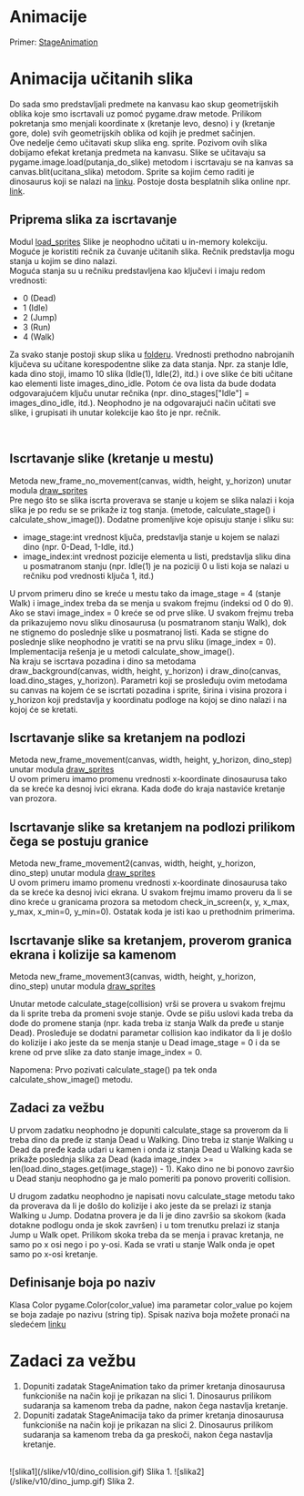# Animacije 

Primer: [StageAnimation](/v10/StageAnimation)

# Animacija učitanih slika 

Do sada smo predstavljali predmete na kanvasu kao skup geometrijskih oblika koje smo iscrtavali uz pomoć pygame.draw metode. Prilikom pokretanja smo menjali koordinate x (kretanje levo, desno) i y (kretanje gore, dole) svih geometrijskih oblika od kojih je predmet sačinjen. <br />
Ove nedelje ćemo učitavati skup slika eng. sprite. Pozivom ovih slika dobijamo efekat kretanja predmeta na kanvasu. Slike se učitavaju sa pygame.image.load(putanja_do_slike) metodom i iscrtavaju se na kanvas sa canvas.blit(ucitana_slika) metodom. Sprite sa kojim ćemo raditi je dinosaurus koji se nalazi na [linku](/sprites/png/dino). Postoje dosta besplatnih slika online npr. [link](https://www.gameart2d.com/freebies.html).
<br />

## Priprema slika za iscrtavanje 
Modul [load_sprites](/v10/StageAnimation/load_sprites.py)
Slike je neophodno učitati u in-memory kolekciju. Moguće je koristiti rečnik za čuvanje učitanih slika. Rečnik predstavlja mogu stanja u kojim se dino nalazi. 
<br />
Moguća stanja su u rečniku predstavljena kao ključevi i imaju redom vrednosti:

- 0 (Dead)
- 1 (Idle)
- 2 (Jump)
- 3 (Run)
- 4 (Walk)

Za svako stanje postoji skup slika u [folderu](/sprites/png/dino). Vrednosti prethodno nabrojanih ključeva su učitane korespodentne slike za data stanja. Npr. za stanje Idle, kada dino stoji, imamo 10 slika (Idle(1), Idle(2), itd.) i ove slike će biti učitane kao elementi liste images_dino_idle. Potom će ova lista da bude dodata odgovarajućem ključu unutar rečnika (npr. dino_stages["Idle"] = images_dino_idle, itd.). Neophodno je na odgovarajući način učitati sve slike, i grupisati ih unutar kolekcije kao što je npr. rečnik.

<br />

## Iscrtavanje slike (kretanje u mestu)
Metoda new_frame_no_movement(canvas, width, height, y_horizon) unutar modula [draw_sprites](/v10/StageAnimation/draw_sprites.py)
<br />
Pre nego što se slika iscrta proverava se stanje u kojem se slika nalazi i koja slika je po redu se se prikaže iz tog stanja. (metode, calculate_stage() i calculate_show_image()). Dodatne promenljive koje opisuju stanje i sliku su: 

- image_stage:int vrednost ključa, predstavlja stanje u kojem se nalazi dino (npr. 0-Dead, 1-Idle, itd.)
- image_index:int vrednost pozicije elementa u listi, predstavlja sliku dina u posmatranom stanju (npr. Idle(1) je na poziciji 0 u listi koja se nalazi u rečniku pod vrednosti ključa 1, itd.)

U prvom primeru dino se kreće u mestu tako da image_stage = 4 (stanje Walk) i image_index treba da se menja u svakom frejmu (indeksi od 0 do 9). Ako se stavi image_index = 0 kreće se od prve slike.
U svakom frejmu treba da prikazujemo novu sliku dinosaurusa (u posmatranom stanju Walk), dok ne stignemo do poslednje slike u posmatranoj listi. Kada se stigne do poslednje slike neophodno je vratiti se na prvu sliku (image_index = 0). Implementacija rešenja je u metodi calculate_show_image().
<br />
Na kraju se iscrtava pozadina i dino sa metodama draw_background(canvas, width, height, y_horizon) i draw_dino(canvas, load.dino_stages, y_horizon). Parametri koji se prosleđuju ovim metodama su canvas na kojem će se iscrtati pozadina i sprite, širina i visina prozora i y_horizon koji predstavlja y koordinatu podloge na kojoj se dino nalazi i na kojoj će se kretati.

## Iscrtavanje slike sa kretanjem na podlozi
Metoda new_frame_movement(canvas, width, height, y_horizon, dino_step) unutar modula [draw_sprites](/v10/StageAnimation/draw_sprites.py)
<br />
U ovom primeru imamo promenu vrednosti x-koordinate dinosaurusa tako da se kreće ka desnoj ivici ekrana. Kada dođe do kraja nastaviće kretanje van prozora.

## Iscrtavanje slike sa kretanjem na podlozi prilikom čega se postuju granice
Metoda new_frame_movement2(canvas, width, height, y_horizon, dino_step) unutar modula [draw_sprites](/v10/StageAnimation/draw_sprites.py)
<br />
U ovom primeru imamo promenu vrednosti x-koordinate dinosaurusa tako da se kreće ka desnoj ivici ekrana. U svakom frejmu imamo proveru da li se dino kreće u granicama prozora sa metodom check_in_screen(x, y, x_max, y_max, x_min=0, y_min=0). Ostatak koda je isti kao u prethodnim primerima.

## Iscrtavanje slike sa kretanjem, proverom granica ekrana i kolizije sa kamenom
Metoda new_frame_movement3(canvas, width, height, y_horizon, dino_step) unutar modula [draw_sprites](/v10/StageAnimation/draw_sprites.py)

Unutar metode calculate_stage(collision) vrši se provera u svakom frejmu da li sprite treba da promeni svoje stanje. Ovde se pišu uslovi kada treba da dođe do promene stanja (npr. kada treba iz stanja Walk da pređe u stanje Dead). Prosleđuje se dodatni parametar collision kao indikator da li je došlo do kolizije i ako jeste da se menja stanje u Dead image_stage = 0 i da se krene od prve slike za dato stanje image_index = 0.

Napomena: Prvo pozivati calculate_stage() pa tek onda calculate_show_image() metodu.

## Zadaci za vežbu 

U prvom zadatku neophodno je dopuniti calculate_stage sa proverom da li treba dino da pređe iz stanja Dead u Walking. Dino treba iz stanje Walking u Dead da pređe kada udari u kamen i onda iz stanja Dead u Walking kada se prikaže poslednja slika za Dead (kada image_index >= len(load.dino_stages.get(image_stage)) - 1). Kako dino ne bi ponovo završio u Dead stanju neophodno ga je malo pomeriti pa ponovo proveriti collision.
<br />

U drugom zadatku neophodno je napisati novu calculate_stage metodu tako da proverava da li je došlo do kolizije i ako jeste da se prelazi iz stanja Walking u Jump. Dodatna provera je da li je dino završio sa skokom (kada dotakne podlogu onda je skok završen) i u tom trenutku prelazi iz stanja Jump u Walk opet. Prilikom skoka treba da se menja i pravac kretanja, ne samo po x osi nego i po y-osi. Kada se vrati u stanje Walk onda je opet samo po x-osi kretanje.

## Definisanje boja po naziv 

Klasa Color pygame.Color(color_value) ima parametar color_value po kojem se boja zadaje po nazivu (string tip). Spisak naziva boja možete pronaći na sledećem [linku](https://mike632t.wordpress.com/2018/02/10/displaying-a-list-of-the-named-colours-available-in-pygame/)


# Zadaci za vežbu 

1. Dopuniti zadatak StageAnimation tako da primer kretanja dinosaurusa funkcioniše na način koji je prikazan na slici 1. Dinosaurus prilikom sudaranja sa kamenom treba da padne, nakon čega nastavlja kretanje.
2. Dopuniti zadatak StageAnimacija tako da primer kretanja dinosaurusa funkcioniše na način koji je prikazan na slici 2. Dinosaurus prilikom sudaranja sa kamenom treba da ga preskoči, nakon čega nastavlja kretanje.
<br />
![slika1](/slike/v10/dino_collision.gif)
Slika 1.
![slika2](/slike/v10/dino_jump.gif)
Slika 2.

